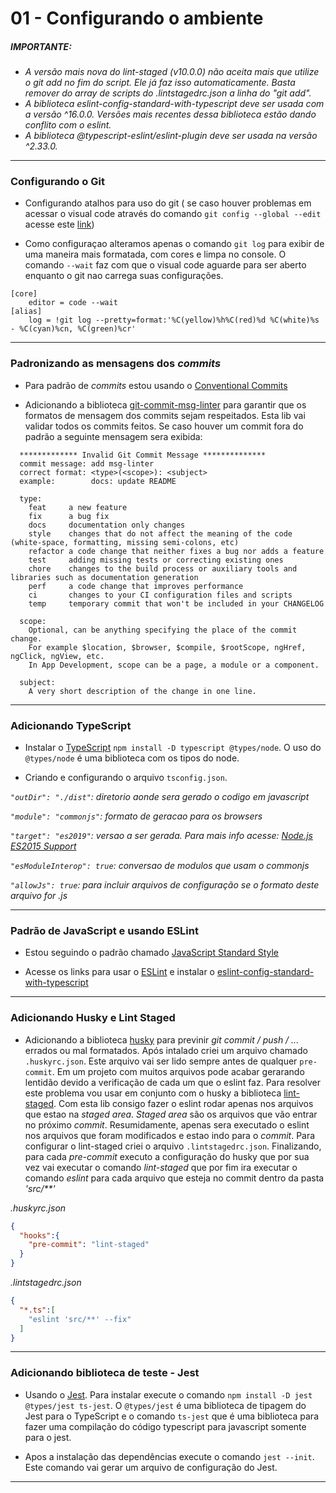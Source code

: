 # 01 - Configurando o ambiente

##### IMPORTANTE:
- *A versão mais nova do lint-staged (v10.0.0) não aceita mais que utilize o git add no fim do script. Ele já faz isso automaticamente. Basta remover do array de scripts do .lintstagedrc.json a linha do "git add".*
- *A biblioteca eslint-config-standard-with-typescript deve ser usada com a versão ^16.0.0. Versões mais recentes dessa biblioteca estão dando conflito com o eslint.*
- *A biblioteca @typescript-eslint/eslint-plugin deve ser usada na versão ^2.33.0.*

---    

### Configurando o Git

* Configurando atalhos para uso do git ( se caso houver problemas em acessar o visual code através do comando ```git config --global --edit``` acesse este [link](https://stackoverflow.com/questions/53847777/associating-visual-studio-code-with-git-in-mac))

* Como configuraçao alteramos apenas o comando ```git log``` para exibir de uma maneira mais formatada, com cores e limpa no console. O comando ```--wait``` faz com que o visual code aguarde para ser aberto enquanto o git nao carrega suas configurações.

```shell
[core]
	editor = code --wait
[alias]
	log = !git log --pretty=format:'%C(yellow)%h%C(red)%d %C(white)%s - %C(cyan)%cn, %C(green)%cr'
```
  
---  
### Padronizando as mensagens dos *commits*

* Para padrão de *commits* estou usando o [Conventional Commits](https://www.conventionalcommits.org/en/v1.0.0/)

* Adicionando a biblioteca [git-commit-msg-linter](https://www.npmjs.com/package/git-commit-msg-linter) para garantir que os formatos de mensagem dos commits sejam respeitados. Esta lib vai validar todos os commits feitos. Se caso houver um commit fora do padrão a seguinte mensagem sera exibida:

```shell
  ************* Invalid Git Commit Message **************
  commit message: add msg-linter
  correct format: <type>(<scope>): <subject>
  example:        docs: update README

  type:
    feat     a new feature
    fix      a bug fix
    docs     documentation only changes
    style    changes that do not affect the meaning of the code (white-space, formatting, missing semi-colons, etc)
    refactor a code change that neither fixes a bug nor adds a feature
    test     adding missing tests or correcting existing ones
    chore    changes to the build process or auxiliary tools and libraries such as documentation generation
    perf     a code change that improves performance
    ci       changes to your CI configuration files and scripts
    temp     temporary commit that won't be included in your CHANGELOG

  scope:
    Optional, can be anything specifying the place of the commit change.
    For example $location, $browser, $compile, $rootScope, ngHref, ngClick, ngView, etc.
    In App Development, scope can be a page, a module or a component.

  subject:
    A very short description of the change in one line.
```
  
---  
### Adicionando TypeScript

* Instalar o [TypeScript](https://www.typescriptlang.org/docs/home.html) ```npm install -D typescript @types/node```. O uso do ```@types/node``` é uma biblioteca com os tipos do node.  

* Criando e configurando o arquivo ```tsconfig.json```.

*```"outDir": "./dist"```: diretorio aonde sera gerado o codigo em javascript*

*```"module": "commonjs"```: formato de geracao para os browsers*

*```"target": "es2019"```: versao a ser gerada. Para mais info acesse: [Node.js ES2015 Support](https://node.green/)*

*```"esModuleInterop": true```: conversao de modulos que usam o commonjs*

*```"allowJs": true```: para incluir arquivos de configuração se o formato deste arquivo for .js*


---    
### Padrão de JavaScript e usando ESLint

* Estou seguindo o padrão chamado [JavaScript Standard Style](https://standardjs.com/rules.html)

* Acesse os links para usar o [ESLint](https://eslint.org/docs/user-guide/getting-started) e instalar o [eslint-config-standard-with-typescript](https://www.npmjs.com/package/eslint-config-standard-with-typescript)

---    
### Adicionando Husky e Lint Staged

* Adicionando a biblioteca [husky](https://www.npmjs.com/package/husky) para previnir *git commit / push / ...* errados ou mal formatados. Após intalado criei um arquivo chamado ```.huskyrc.json```. Este arquivo vai ser lido sempre antes de qualquer ```pre-commit```. Em um projeto com muitos arquivos pode acabar gerarando lentidão devido a verificação de cada um que o eslint faz. Para resolver este problema vou usar em conjunto com o husky a biblioteca [lint-staged](https://www.npmjs.com/package/lint-staged). Com esta lib consigo fazer o eslint rodar apenas nos arquivos que estao na *staged area*. *Staged area* são os arquivos que vão entrar no próximo *commit*. Resumidamente, apenas sera executado o eslint nos arquivos que foram modificados e estao indo para o *commit*. Para configurar o lint-staged criei o arquivo ```.lintstagedrc.json```. Finalizando, para cada *pre-commit* executo a configuração do husky que por sua vez vai executar o comando *lint-staged* que por fim ira executar o comando *eslint* para cada arquivo que esteja no commit dentro da pasta *'src/**'*

*.huskyrc.json*
```json
{
  "hooks":{
    "pre-commit": "lint-staged"
  }
}
```

*.lintstagedrc.json*
```json
{
  "*.ts":[
    "eslint 'src/**' --fix"
  ]
}
```

---  
### Adicionando biblioteca de teste - Jest

* Usando o [Jest](https://jestjs.io/docs/en/getting-started). Para instalar execute o comando ```npm install -D jest @types/jest ts-jest```. O ```@types/jest``` é uma biblioteca de tipagem do Jest para o TypeScript e o comando ```ts-jest``` que é uma biblioteca para fazer uma compilação do código typescript para javascript somente para o jest.

* Apos a instalação das dependências execute o comando ```jest --init```. Este comando vai gerar um arquivo de configuração do Jest.

---  
